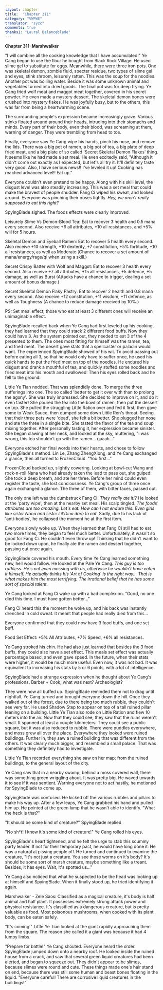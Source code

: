 ```yaml
---
layout: chapter
title:  "Chapter 311"
category: "VWPWE"
translator: "syzc"
comments: true
thanks1: "Laural Balanceblade"
---
```


**Chapter 311: Marshwalker**

"I will combine all the cooking knowledge that I have accumulated!" Ye Cang began to use the flour he bought from Black Rock Village. He used slime gel to substitute for eggs. Meanwhile, there were three iron pots. One was skeletal demon, zombie fluid, specter residue, two types of slime gel and eyes, stink shroom, leisurely ratten. This was the soup for the noodles. Another pot was boiling water. Beside it was some unknown animal and vegetables turned into dried goods. The final pot was for deep frying. Ye Cang fried wolf meat and maggot meat together, covered in his secret powder. He even made a mystery dessert. The skeletal demon bones were crushed into mystery flakes. He was joyfully busy, but to the others, this was far from being a heartwarming scene.

The surrounding people's expression became increasingly grave. Various stinks floated around around their heads, intruding into their stomachs and minds. Every part of their body, even their blood, was screaming at them, warning of danger. They were trembling from head to toe.

Finally, everyone saw Ye Cang wipe his hands, pinch his nose, and remove the lids. There was a big pot of ramen, a big pot of tea, a big plate of deep fried meat, and a big plate of so called 'Secret Skeletal Demon Flakes' thing. It seems like he had made a set meal. He even excitedly said, "Although it didn't come out exactly as I expected, but let's all try it. It'll definitely taste very good. Also, I have serious news!! I've leveled it up! Cooking has reached advanced level!! Eat up."

Everyone couldn't even pretend to be happy. Along with his skill level, the disgust level was also steadily increasing. This was a set meal that could make the bravest of people shudder. Fang Ci wiped his sweat, and looked around. Everyone was pinching their noses tightly. *Hey, we aren't really supposed to eat this right?*

SpyingBlade sighed. The foods effects were clearly improved.

Leisurely Slime Vs Demon-Blood Tea: Eat to recover 3 health and 0.5 mana every second. Also receive +6 all attributes, +10 all resistances, and +5% will for 5 hours.

Skeletal Demon and Eyeball Ramen: Eat to recover 5 health every second. Also receive +10 strength, +10 dexterity, +7 constitution, +5% fortitude, +10 all resistances, as well as Moderate (Chance to recover a set amount of mana/energy/rage/qi when using a skill.)

Secret Crispy Batter with Wolf and Maggot: Eat to recover 3 health every second. Also receive +7 all attributes, +15 all resistances, +5 defence, +5 damage, as well as Burst (Attacks have a chance to trigger, dealing a set amount of bonus damage.)

Secret Skeletal Demon Flaky Pastry: Eat to recover 2 health and 0.8 mana every second. Also receive +12 constitution, +11 wisdom, +11 defence, as well as Toughness (A chance to reduce damage received by 10%.)

PS: Set meal effect, those who eat at least 3 different ones will receive an unimaginable effect.

SpyingBlade recalled back when Ye Cang had first leveled up his cooking, they had learned that they could stack 2 different food buffs. Now they could have 3. As the system pointed out, they needed to eat 3 of the 4 presented to them. The ones most fitting for himself was the ramen, tea, and fried meat. The desert gave stats that a spellcaster or paladin would want. The experienced SpyingBlade showed of his wit. To avoid passing out before eating all 3, so that he would only have to suffer once, he used his quick hands to put the fried meat on top of the noodles. He endured his disgust and drank a mouthful of tea, and quickly stuffed some noodles and fried meat into his mouth and swallowed! Then his eyes rolled back and he fell to the ground.

Little Ye Tian nodded. That was splendidly done. To merge the three sufferings into one. The so called 'better to get it over with than to prolong the agony'. She was truly impressed. She decided to improve on it, and do it even faster! She poured the tea into the bowl of ramen, then put the dessert on top. She pulled the struggling Little Ration over and fed it first, then gave some to Weak Sauce, then dumped some down Little Ren's throat. Seeing that their three pets were 'dead', she felt a bit better. She plugged her nose and ate the three in a single bite. She tasted the flavor of the tea and soup mixing together. After personally tasting it, her expression became sinister. She began clawing at her neck, and looked at the sky, muttering, "I was wrong, this tea shouldn't go with the ramen... gaaah..."

Everyone etched her final words into their hearts, and chose to follow SpyingBlade's method. Lin Le, Zhang ZhengXiong, and Ye Cang exchanged a glance, then all turned to FrozenCloud. "You first..."

FrozenCloud backed up, slightly cowering. Looking at bowl-cut Wang and rock-n-roll Nana who had already taken the lead to pass out, she gulped. She took a deep breath, and ate her three. Before her mind could even register the taste, she lost conciousness. Ye Cang's group of three once again exchanged a glance. The three of them, with bitter faces, passed out.

The only one left was the dumbstruck Fang Ci. *They really ate it!?* He looked at the 'party wipe', then at the nearby set meal. His scalp tingled. *The foods' attributes are too amazing. Let's eat. How can I not endure this. Even girls like sister Nana and sister Lil'Dino dare to eat.* Sadly, due to his lack of 'anti-bodies', he collapsed the moment he at the first item.

Everyone slowly woke up. When they learned that Fang Ci still had to eat two more times, they began to feel much better. Unfortunately, it wasn't so good for Fang Ci. He couldn't even throw up! Thinking that he didn't want to be looked down upon, he finally ate the ramen and dessert together, passing out once again.

SpyingBlade covered his mouth. Every time Ye Cang learned something new, hell would follow. He looked at the Pale Ye Cang. *This guy is too ruthless. He's not even messing with us, otherwise he wouldn't have eaten it himself. He actually thinks his 'Art of Cooking' is the right way... That is what makes him the most terrifying. The irrational belief that he has some sort of special talent.*

Ye Cang looked at Fang Ci wake up with a bad complexion. "Good, no one died this time. I must have gotten better..."

Fang Ci heard this the moment he woke up, and his back was instantly drenched in cold sweat. It meant that people had really died from this...

Everyone confirmed that they could now have 3 food buffs, and one set buff.

Food Set Effect: +5% All Attributes, +7% Speed, +6% all resistances.

Ye Cang stroked his chin. He had also just learned that besides the 3 food buffs, they could also have a set effect. This meals set effect was actually percentage based, and even gave speed. In the future, when their stats were higher, it would be much more useful. Even now, it was not bad. It was equivalent to increasing his stats by 5 or 6 points, with a lot of intelligence.

SpyingBlade had a strange expression when he thought about Ye Cang's professions. Barber + Cook, what was next? Archeologist?

They were now all buffed up. SpyingBlade reminded them not to drag until nightfall. Ye Cang turned and brought everyone down the hill. Once they walked out of the forest, due to there being too much rubble, they couldn't see very far. He used Shadow Step to appear on top of a tall ruined pillar leaning on a building. Little Ye Tian also rode on Little Ration and flew 10 meters into the air. Now that they could see, they saw that the ruins weren't small. It spanned at least a couple kilometers. They could see a public square, but it was also reduced to rubble. There were puddles everywhere, and moss grew all over the place. Everywhere they looked were ruined buildings. Further in, they saw a ruined building that was different from the others. It was clearly much bigger, and resembled a small palace. That was something they definitely had to investigate.

Little Ye Tian recorded everything she saw on her map; from the ruined buildings, to the general layout of the city.

Ye Cang saw that in a nearby swamp, behind a moss covered wall, there was something green wriggling about. It was pretty big. He waved towards it to see if it was sentient. Warning everyone not to act hastily, he motioned for SpyingBlade to come up.

SpyingBlade was confused. He kicked off the various rubbles and pillars to make his way up. After a few leaps, Ye Cang grabbed his hand and pulled him up. He pointed at the green lump that he wasn't able to identify. "What the heck is that?" 

"It should be some kind of creature?" SpyingBlade replied.

"No sh\*t! I know it's some kind of creature!" Ye Cang rolled his eyes. 

SpyingBlade's heart tightened, and he felt the urge to stab this scummy party leader. If not for their temporary pact, he would have long done it. He was a natural at pissing people off. He turned and continued to examine the creature, "It's not just a creature. You see those worms on it's body? It's should be some sort of marsh creature, maybe something like a treant. Besides, it has eyes. Wait, it's spotted us..."

Ye Cang also noticed that what he suspected to be the head was looking up at himself and SpyingBlade. When it finally stood up, he tried identifying it again.

Marshwalker - Zele Saos: Classified as a magical creature, it's body is half animal and half plant. It possesses extremely strong attack power and physical resistance. It's classified as a dangerous creature, but is pretty valuable as food. Most poisonous mushrooms, when cooked with its plant body, can be eaten safely.

"It's coming!" Little Ye Tian looked at the giant rapidly approaching them from the square. The reason she called it a giant was because it had 4 lumpy limbs.

"Prepare for battle!" Ye Cang shouted. Everyone heard the order. SpyingBlade jumped down onto a nearby roof. He looked inside the ruined house from a crack, and saw that several green liquid creatures had been alerted, and began to squeeze out. They didn't appear to be slimes, because slimes were round and cute. These things made one's hair stand on end, because there was still some human and beast bones floating in the liquid. "Everyone careful! There are corrosive liquid creatures in the buildings!"
